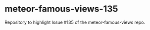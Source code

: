 meteor-famous-views-135
=======================
Repository to highlight Issue #135 of the meteor-famous-views repo.
